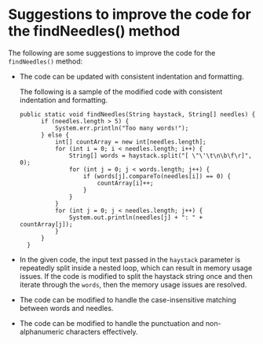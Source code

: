 # Suggestions to improve the code for the findNeedles() method

The following are some suggestions to improve the code for the `findNeedles()` method:
- The code can be updated with consistent indentation and formatting.
  
  The following is a sample of the modified code with consistent indentation and formatting.
  ```
  public static void findNeedles(String haystack, String[] needles) {
        if (needles.length > 5) {
            System.err.println("Too many words!");
        } else {
            int[] countArray = new int[needles.length];
            for (int i = 0; i < needles.length; i++) {
                String[] words = haystack.split("[ \"\'\t\n\b\f\r]", 0);
                for (int j = 0; j < words.length; j++) {
                    if (words[j].compareTo(needles[i]) == 0) {
                        countArray[i]++;
                    }
                }
            }
            for (int j = 0; j < needles.length; j++) {
                System.out.println(needles[j] + ": " + countArray[j]);
            }
        }
    }
  ```

- In the given code, the input text passed in the `haystack` parameter is repeatedly split inside a nested loop, which can result in memory usage issues. If the code is modified to split the haystack string once and then iterate through the `words`, then the memory usage issues are resolved.
- The code can be modified to handle the case-insensitive matching between words and needles.
- The code can be modified to handle the punctuation and non-alphanumeric characters effectively.

